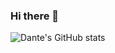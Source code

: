 ### Hi there 👋

![Dante's GitHub stats](https://github-readme-stats.vercel.app/api?username=dantepippi&show_icons=true&count_private=true)

